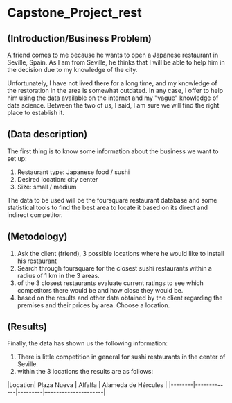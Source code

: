 # Capstone_Project_rest 
## (Introduction/Business Problem)
A friend comes to me because he wants to open a Japanese restaurant in Seville, Spain. As I am from Seville, he thinks that I will be able to help him in the    decision due to my knowledge of the city.

Unfortunately, I have not lived there for a long time, and my knowledge of the restoration in the area is somewhat outdated.
In any case, I offer to help him using the data available on the internet and my "vague" knowledge of data science.
Between the two of us, I said, I am sure we will find the right place to establish it.

## (Data description)
The first thing is to know some information about the business we want to set up:
  1. Restaurant type: Japanese food / sushi
  2. Desired location: city center
  3. Size: small / medium

The data to be used will be the foursquare restaurant database and some statistical tools to find the best area to locate it based on its direct and indirect competitor.

## (Metodology)
  1. Ask the client (friend), 3 possible locations where he would like to install his restaurant
  2. Search through foursquare for the closest sushi restaurants within a radius of 1 km in the 3 areas.
  3. of the 3 closest restaurants evaluate current ratings to see which competitors there would be and how close they would be.
  4. based on the results and other data obtained by the client regarding the premises and their prices by area. Choose a location.

## (Results)
  Finally, the data has shown us the following information:

1. There is little competition in general for sushi restaurants in the center of Seville.
2. within the 3 locations the results are as follows:

|Location| Plaza Nueva | Alfalfa | Alameda de Hércules |
|--------|-------------|---------|–--------------------|
